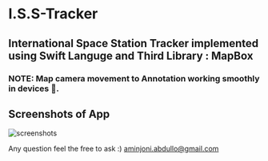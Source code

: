 # I.S.S-Tracker

## International Space Station Tracker implemented using Swift Languge and Third Library : MapBox

### NOTE: Map camera movement to Annotation working smoothly in devices 📱.


## Screenshots of App

![screenshots](https://i.ibb.co/x6mT3Sy/2020-07-01-23-30-37.jpg)


Any question feel the free to ask :)
aminjoni.abdullo@gmail.com

